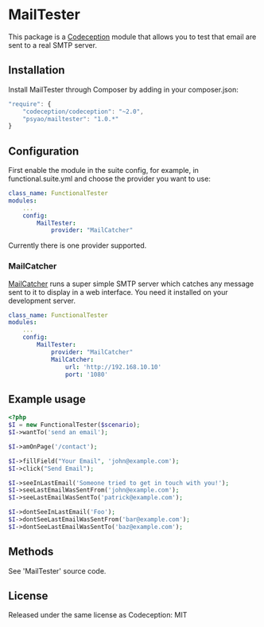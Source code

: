 # MailTester

This package is a [Codeception](http://codeception.com/) module that allows you to test that email are sent to a real SMTP server.


## Installation

Install MailTester through Composer by adding in your composer.json:

```js
"require": {
    "codeception/codeception": "~2.0",
    "psyao/mailtester": "1.0.*"
}
```


## Configuration

First enable the module in the suite config, for example, in functional.suite.yml and choose the provider you want to use:

```yml
class_name: FunctionalTester
modules:
    ...
    config:
        MailTester:
            provider: "MailCatcher"
```

Currently there is one provider supported.

### MailCatcher

[MailCatcher](http://mailcatcher.me/) runs a super simple SMTP server which catches any message sent to it to display in a web interface. You need it installed on your development server.

```yml
class_name: FunctionalTester
modules:
    ...
    config:
        MailTester:
            provider: "MailCatcher"
            MailCatcher:
                url: 'http://192.168.10.10'
                port: '1080'
```


## Example usage

```php
<?php
$I = new FunctionalTester($scenario);
$I->wantTo('send an email');

$I->amOnPage('/contact');

$I->fillField("Your Email", 'john@example.com');
$I->click("Send Email");

$I->seeInLastEmail('Someone tried to get in touch with you!');
$I->seeLastEmailWasSentFrom('john@example.com');
$I->seeLastEmailWasSentTo('patrick@example.com');

$I->dontSeeInLastEmail('Foo');
$I->dontSeeLastEmailWasSentFrom('bar@example.com');
$I->dontSeeLastEmailWasSentTo('baz@example.com');
```


## Methods

See 'MailTester' source code.


## License

Released under the same license as Codeception: MIT